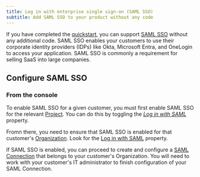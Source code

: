 ```yaml
---
title: Log in with enterprise single sign-on (SAML SSO)
subtitle: Add SAML SSO to your product without any code
---
```


If you have completed the [quickstart](/docs/quickstart), you can support [SAML SSO](/docs/features/saml-sso) without any additional code. SAML SSO enables your customers to use their corporate identity providers (IDPs) like Okta, Microsoft Entra, and OneLogin to access your application. SAML SSO is commonly a requirement for selling SaaS into large companies.

## Configure SAML SSO
### From the console

To enable SAML SSO for a given customer, you must first enable SAML SSO for the relevant [Project](/docs/concepts/projects). You can do this by toggling the [*Log in with SAML*](/docs/concepts/projects#log-in-with-saml) property.

Fromn there, you need to ensure that SAML SSO is enabled for that customer's [Organization](/docs/concepts/organizations). Look for the [Log in with SAML](/docs/concepts/organizations#log-in-with-saml) property.

If SAML SSO is enabled, you can proceed to create and configure a [SAML Connection](/docs/concepts/saml-connections) that belongs to your customer's Organization. You will need to work with your customer's IT administrator to finish configuration of your SAML Connection.

